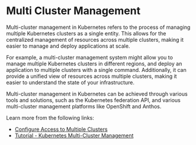 # Multi Cluster Management

Multi-cluster management in Kubernetes refers to the process of managing multiple Kubernetes clusters as a single entity. This allows for the centralized management of resources across multiple clusters, making it easier to manage and deploy applications at scale.

For example, a multi-cluster management system might allow you to manage multiple Kubernetes clusters in different regions, and deploy an application to multiple clusters with a single command. Additionally, it can provide a unified view of resources across multiple clusters, making it easier to understand the state of your infrastructure.

Multi-cluster management in Kubernetes can be achieved through various tools and solutions, such as the Kubernetes federation API, and various multi-cluster management platforms like OpenShift and Anthos.

Learn more from the following links:

- [Configure Access to Multiple Clusters](https://kubernetes.io/docs/tasks/access-application-cluster/configure-access-multiple-clusters/)
- [Tutorial - Kubernetes Multi-Cluster Management](https://www.youtube.com/watch?v=CsTLmRj5Xo8)